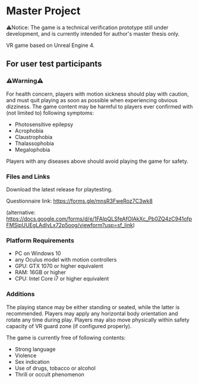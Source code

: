 # Master Project

⚠Notice: The game is a technical verification prototype still under development, and is currently intended for author's master thesis only. 

VR game based on Unreal Engine 4. 

## For user test participants

### ⚠Warning⚠

For health concern, players with motion sickness should play with caution, and must quit playing as soon as possible when experiencing obvious dizziness. 
The game content may be harmful to players ever confirmed with (not limited to) following symptoms: 

- Photosensitive epilepsy
- Acrophobia
- Claustrophobia
- Thalassophobia
- Megalophobia
  
Players with any diseases above should avoid playing the game for safety. 

### Files and Links

Download the latest release for playtesting. 

Questionnaire link: https://forms.gle/mnsR3FweRoz7C3wk8

(alternative: https://docs.google.com/forms/d/e/1FAIpQLSfeAfOlAkXc_Pb0ZQ4zC941ofpFMSipUUEgLAdIyLx72p5oog/viewform?usp=sf_link)

### Platform Requirements

- PC on Windows 10 
- any Oculus model with motion controllers
- GPU: GTX 1070 or higher equivalent
- RAM: 16GB or higher
- CPU:  Intel Core i7 or higher equivalent

### Additions

The playing stance may be either standing or seated, while the latter is recommended. 
Players may apply any horizontal body orientation and rotate any time during play. 
Players may also move physically within safety capacity of VR guard zone (if configured properly).

The game is currently free of following contents: 

-	Strong language
-	Violence
-	Sex indication
-	Use of drugs, tobacco or alcohol
-	Thrill or occult phenomenon
